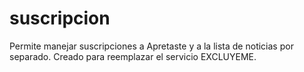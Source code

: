 # suscripcion
Permite manejar suscripciones a Apretaste y a la lista de noticias por separado. Creado para reemplazar el servicio EXCLUYEME.
